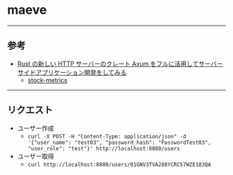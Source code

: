 # maeve

---

## 参考

- [Rust の新しい HTTP サーバーのクレート Axum をフルに活用してサーバーサイドアプリケーション開発をしてみる](https://blog-dry.com/entry/2021/12/26/002649)
  - [stock-metrics](https://github.com/yuk1ty/stock-metrics)

---

## リクエスト

- ユーザー作成
  - `curl -X POST -H "Content-Type: application/json" -d '{"user_name": "test03", "password_hash": "PasswordTest03", "user_role": "test"}' http://localhost:8080/users`
- ユーザー取得
  - `curl http://localhost:8080/users/01GNV3TVA288YCRC57WZE183QA`
